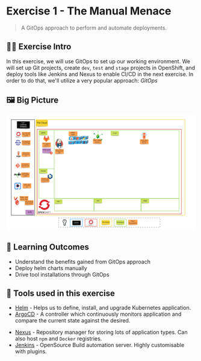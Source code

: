 # Exercise 1 - The Manual Menace
> A GitOps approach to perform and automate deployments.
## 👨‍🍳 Exercise Intro
In this exercise, we will use GitOps to set up our working environment. We will set up Git projects, create `dev`, `test` and `stage` projects in OpenShift, and deploy tools like Jenkins and Nexus to enable CI/CD in the next exercise. In order to do that, we'll utilize a very popular approach: _GitOps_

## 🖼️ Big Picture
![big-picture-tools](images/big-picture-tools.jpg)

## 🔮 Learning Outcomes
* Understand the benefits gained from GitOps approach
* Deploy helm charts manually
* Drive tool installations through GitOps

## 🔨 Tools used in this exercise
* [Helm](https://helm.sh/) - Helps us to define, install, and upgrade Kubernetes application.
* [ArgoCD](https://argoproj.github.io/argo-cd/) - A controller which continuously monitors application and compare the current state against the desired.
- [Nexus](https://www.sonatype.com/nexus-repository-sonatype) - Repository manager for storing lots of application types. Can also host `npm` and `Docker` registries.
- [Jenkins](https://jenkins.io/) - OpenSource Build automation server. Highly customisable with plugins.
